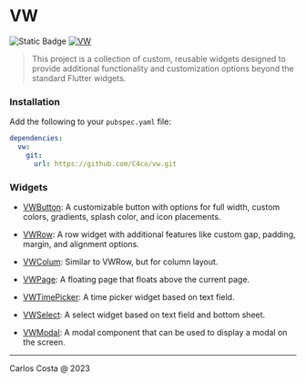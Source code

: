 # VW

![Static Badge](https://img.shields.io/badge/Flutter_package-blue)
[![VW](https://github.com/C4co/vw/actions/workflows/dart.yml/badge.svg)](https://github.com/C4co/vw/actions/workflows/dart.yml)

> This project is a collection of custom, reusable widgets designed to provide additional functionality and customization options beyond the standard Flutter widgets.


### Installation

Add the following to your `pubspec.yaml` file:

```yaml
dependencies:
  vw:
    git:
      url: https://github.com/C4co/vw.git
```

### Widgets

- [VWButton](https://github.com/C4co/vw/blob/master/docs/vw_button.md): A customizable button with options for full width, custom colors, gradients, splash color, and icon placements.

- [VWRow](https://github.com/C4co/vw/blob/master/docs/vw_column.md): A row widget with additional features like custom gap, padding, margin, and
alignment options.

- [VWColum](https://github.com/C4co/vw/blob/master/docs/vw_row.md): Similar to VWRow, but for column layout.

- [VWPage](https://github.com/C4co/vw/blob/master/docs/vw_page.md): A floating page that floats above the current page.

- [VWTimePicker](https://github.com/C4co/vw/blob/master/docs/vw_timepicker.md): A time picker widget based on text field.

- [VWSelect](https://github.com/C4co/vw/blob/master/docs/vw_select.md): A select widget based on text field and bottom sheet.

- [VWModal](https://github.com/C4co/vw/blob/master/docs/vw_modal.md): A modal component that can be used to display a modal on the screen.

---

Carlos Costa @ 2023
